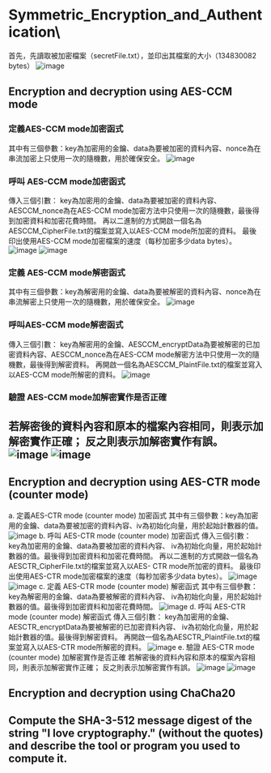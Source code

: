 # Symmetric_Encryption_and_Authentication\
首先，先讀取被加密檔案（secretFile.txt），並印出其檔案的大小（134830082 bytes）
![image](https://github.com/user-attachments/assets/45740948-d5be-47aa-8cc8-ea92be81dd8a)

## Encryption and decryption using AES-CCM mode
###	定義AES-CCM mode加密函式
其中有三個參數：key為加密用的金鑰、data為要被加密的資料內容、nonce為在串流加密上只使用一次的隨機數，用於確保安全。
![image](https://github.com/user-attachments/assets/6020e3f4-75cb-414d-a661-16a7799db0cd)

###	呼叫 AES-CCM mode加密函式
傳入三個引數： key為加密用的金鑰、data為要被加密的資料內容、AESCCM_nonce為在AES-CCM mode加密方法中只使用一次的隨機數，最後得到加密資料和加密花費時間。
再以二進制的方式開啟一個名為AESCCM_CipherFile.txt的檔案並寫入以AES-CCM mode所加密的資料。
最後印出使用AES-CCM mode加密檔案的速度（每秒加密多少data bytes）。
![image](https://github.com/user-attachments/assets/02cae0c7-6e55-4ef5-a0ee-22f12991e184)
![image](https://github.com/user-attachments/assets/46e9772f-1cec-461a-9352-7cec61ab26b7)

###	定義 AES-CCM mode解密函式
其中有三個參數：key為解密用的金鑰、data為要被解密的資料內容、nonce為在串流解密上只使用一次的隨機數，用於確保安全。
![image](https://github.com/user-attachments/assets/bcd7be69-e000-4902-a7e8-bcaa8775a9b2)

###	呼叫AES-CCM mode解密函式
傳入三個引數： key為解密用的金鑰、AESCCM_encryptData為要被解密的已加密資料內容、AESCCM_nonce為在AES-CCM mode解密方法中只使用一次的隨機數，最後得到解密資料。
再開啟一個名為AESCCM_PlaintFile.txt的檔案並寫入以AES-CCM mode所解密的資料。
![image](https://github.com/user-attachments/assets/5bdd6af0-d95c-4a3c-8f8e-a6d6ec23d7e9)

###	驗證 AES-CCM mode加解密實作是否正確
若解密後的資料內容和原本的檔案內容相同，則表示加解密實作正確；
	反之則表示加解密實作有誤。
![image](https://github.com/user-attachments/assets/fe5ede5c-e48c-4e86-9f93-fdbb2e26f70a)
![image](https://github.com/user-attachments/assets/b3309083-6002-4668-b4aa-90d10648ee7a)
--
## Encryption and decryption using AES-CTR mode (counter mode)
a.	定義AES-CTR mode (counter mode) 加密函式
其中有三個參數：key為加密用的金鑰、data為要被加密的資料內容、iv為初始化向量，用於起始計數器的值。
![image](https://github.com/user-attachments/assets/e96ee648-64e7-4d7f-bed2-33eb8ae44dbb)
b.	呼叫 AES-CTR mode (counter mode) 加密函式
傳入三個引數： key為加密用的金鑰、data為要被加密的資料內容、 iv為初始化向量，用於起始計數器的值。最後得到加密資料和加密花費時間。
再以二進制的方式開啟一個名為AESCTR_CipherFile.txt的檔案並寫入以AES- CTR mode所加密的資料。
最後印出使用AES-CTR mode加密檔案的速度（每秒加密多少data bytes）。
![image](https://github.com/user-attachments/assets/ad16c053-53a3-4a35-a110-53fd3d38c758)
![image](https://github.com/user-attachments/assets/6528acd6-6938-4889-a986-d335226b5fef)
c.	定義 AES-CTR mode (counter mode) 解密函式
其中有三個參數：key為解密用的金鑰、data為要被解密的資料內容、 iv為初始化向量，用於起始計數器的值。最後得到加密資料和加密花費時間。
![image](https://github.com/user-attachments/assets/715b200a-cfa2-4587-b813-9ec532da837d)
d.	呼叫 AES-CTR mode (counter mode) 解密函式
傳入三個引數： key為加密用的金鑰、AESCTR_encryptData為要被解密的已加密資料內容、 iv為初始化向量，用於起始計數器的值。最後得到解密資料。
再開啟一個名為AESCTR_PlaintFile.txt的檔案並寫入以AES-CTR mode所解密的資料。
![image](https://github.com/user-attachments/assets/269d1d6a-e55b-4a24-a052-dacd4f671093)
e.	驗證 AES-CTR mode (counter mode) 加解密實作是否正確
若解密後的資料內容和原本的檔案內容相同，則表示加解密實作正確；
	反之則表示加解密實作有誤。
![image](https://github.com/user-attachments/assets/16b49eb5-a118-45b3-9b34-f5ee0d8604f5)
![image](https://github.com/user-attachments/assets/688ba8e1-75a6-47ed-a161-367f16aefe28)

## Encryption and decryption using ChaCha20
## Compute the SHA-3-512 message digest of the string "I love cryptography." (without the quotes) and describe the tool or program you used to compute it.
